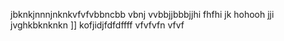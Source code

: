 jbknkjnnnjnknkvfvfvbbncbb vbnj vvbbjjbbbjjhi
fhfhi
jk
hohooh
jji
jvghkbknknkn
]]
kofjidjfdfdffff
vfvfvfn
vfvf
